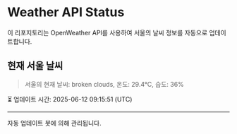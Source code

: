 
# Weather API Status

이 리포지토리는 OpenWeather API를 사용하여 서울의 날씨 정보를 자동으로 업데이트합니다.

## 현재 서울 날씨
> 서울의 현재 날씨: broken clouds, 온도: 29.4°C, 습도: 36%

⏳ 업데이트 시간: 2025-06-12 09:15:51 (UTC)

---
자동 업데이트 봇에 의해 관리됩니다.
